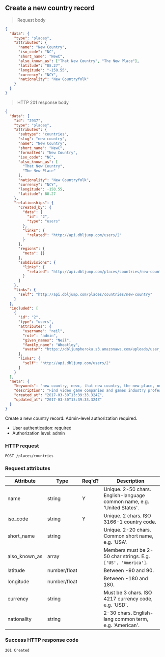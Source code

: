 ## <a name="countries_create"></a>Create a new country record

> Request body

```JSON
{
  "data": {
    "type": "places",
    "attributes": {
      "name": "New Country",
      "iso_code": "NC",
      "short_name": "NewC",
      "also_known_as": ["That New Country", "The New Place"],
      "latitude": "88.27",
      "longitude": "-150.55",
      "currency": "NCY",
      "nationality": "New Countryfolk"
    }
  }
}
```

> HTTP 201 response body

```JSON
{
  "data": {
    "id": "2937",
    "type": "places",
    "attributes": {
      "subtype": "countries",
      "slug": "new-country",
      "name": "New Country",
      "short_name": "NewC",
      "formatted": "New Country",
      "iso_code": "NC",
      "also_known_as": [
        "That New Country",
        "The New Place"
      ],
      "nationality": "New Countryfolk",
      "currency": "NCY",
      "longitude": -150.55,
      "latitude": 88.27
    },
    "relationships": {
      "created_by": {
        "data": {
          "id": "2",
          "type": "users"
        },
        "links": {
          "related": "http://api.dbljump.com/users/2"
        }
      },
      "regions": {
        "meta": {}
      },
      "subdivisions": {
        "links": {
          "related": "http://api.dbljump.com/places/countries/new-country/subdivisions"
        }
      }
    },
    "links": {
      "self": "http://api.dbljump.com/places/countries/new-country"
    }
  },
  "included": [
    {
      "id": "2",
      "type": "users",
      "attributes": {
        "username": "neil",
        "role": "admin",
        "given_names": "Neil",
        "family_name": "Wheatley",
        "avatar": "https://dbljumpheroku.s3.amazonaws.com/uploads/user_avatar/2/1703301240.jpg"
      },
      "links": {
        "self": "http://api.dbljump.com/users/2"
      }
    }
  ],
  "meta": {
    "keywords": "new country, newc, that new country, the new place, nc, new countryfolk, country, place, dbljump, video games, pc games, gaming",
    "description": "Find video game companies and games industry professionals from New Country at Dbljump.",
    "created_at": "2017-03-30T13:39:33.324Z",
    "updated_at": "2017-03-30T13:39:33.324Z"
  }
}
```

Create a new country record. Admin-level authorization required.

* User authentication: required
* Authorization level: admin

### HTTP request

`POST /places/countries`

### Request attributes

Attribute | Type | Req'd? | Description
--------- | ---- | ------ | -----------
name | string | Y | Unique. 2-50 chars. English-language common name, e.g. 'United States'.
iso_code | string | Y | Unique. 2 chars. ISO 3166-1 country code.
short_name | string | | Unique. 2-20 chars. Common short name, e.g. 'USA'.
also_known_as | array | | Members must be 2-50 char strings. E.g. `['US', 'America']`.
latitude | number/float | | Between -90 and 90.
longitude | number/float | | Between -180 and 180.
currency | string | | Must be 3 chars. ISO 4217 currency code, e.g. 'USD'.
nationality | string | | 2-30 chars. English-lang common term, e.g. 'American'.

### Success HTTP response code

`201 Created`
